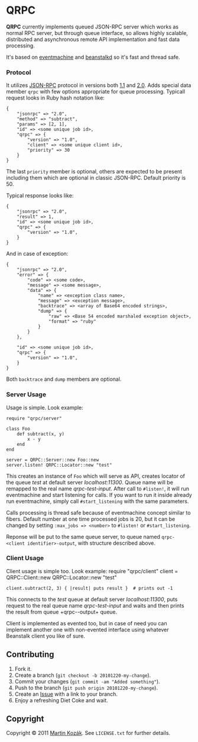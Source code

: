 QRPC
====

**QRPC** currently implements queued JSON-RPC server which works as 
normal RPC server, but through queue interface, so allows highly 
scalable, distributed and asynchronous remote API implementation and 
fast data processing. 

It's based on [eventmachine][1] and [beanstalkd][2] so it's fast and 
thread safe. 

### Protocol

It utilizes [JSON-RPC][3] protocol in versions both [1.1][4] and [2.0][5].
Adds special data member `qrpc` with few options appropriate for queue 
processing. Typicall request looks in Ruby hash notation like:
    
    {
        "jsonrpc" => "2.0",
        "method" => "subtract",
        "params" => [2, 1],
        "id" => <some unique job id>,
        "qrpc" => {
            "version" => "1.0",
            "client" => <some unique client id>,
            "priority" => 30
        }
    }
    
The last `priority` member is optional, others are expected to be 
present including them which are optional in classic JSON-RPC. 
Default priority is 50.

Typical response looks like:

    {
        "jsonrpc" => "2.0",
        "result" => 1,
        "id" => <some unique job id>,
        "qrpc" => {
            "version" => "1.0",
        }
    }
    
And in case of exception:

    {
        "jsonrpc" => "2.0",
        "error" => {
            "code" => <some code>,
            "message" => <some message>,
            "data" => {
                "name" => <exception class name>,
                "message" => <exception message>,
                "backtrace" => <array of Base64 encoded strings>,
                "dump" => {
                    "raw" => <Base 54 encoded marshaled exception object>,
                    "format" => "ruby"
                }
            }
        },
        
        "id" => <some unique job id>,
        "qrpc" => {
            "version" => "1.0",
        }
    }
    
Both `backtrace` and `dump` members are optional.

    
### Server Usage

Usage is simple. Look example:

    require "qrpc/server"
    
    class Foo
        def subtract(x, y)
            x - y
        end
    end

    server = QRPC::Server::new Foo::new
    server.listen! QRPC::Locator::new "test"
    
This creates an instance of `Foo` which will serve as API, creates
locator of the queue *test* at default server *localhost:11300*. Queue 
name will be remapped to the real name *qrpc-test-input*. After call to 
`#listen!`, it will run eventmachine and start listening for calls. If 
you want to run it inside already run eventmachine, simply call 
`#start_listening` with the same parameters.

Calls processing is thread safe because of eventmachine concept 
similar to fibers. Default number at one time processed jobs is 20,
but it can be changed by setting `:max_jobs => <number>` to `#listen!` 
or `#start_listening`.

Reponse will be put to the same queue server, to queue named 
`qrpc-<client identifier>-output`, with structure described above. 

### Client Usage

Client usage is simple too. Look example:
    require "qrpc/client"
    client = QRPC::Client::new QRPC::Locator::new "test"
    
    client.subtract(2, 3) { |result| puts result }  # prints out -1
    
This connects to the *test* queue at default server *localhost:11300*,
puts request to the real queue name *qrpc-test-input* and waits and then
prints the result from queue +qrpc-<client-id>-output+ queue.
    
Client is implemented as evented too, but in case of need you can 
implement another one with non-evented interface using whatever 
Beanstalk client you like of sure.

Contributing
------------

1. Fork it.
2. Create a branch (`git checkout -b 20101220-my-change`).
3. Commit your changes (`git commit -am "Added something"`).
4. Push to the branch (`git push origin 20101220-my-change`).
5. Create an [Issue][6] with a link to your branch.
6. Enjoy a refreshing Diet Coke and wait.


Copyright
---------

Copyright &copy; 2011 [Martin Kozák][7]. See `LICENSE.txt` for
further details.

[1]: http://rubyeventmachine.com/
[2]: http://kr.github.com/beanstalkd/
[3]: http://en.wikipedia.org/wiki/JSON-RPC
[4]: http://groups.google.com/group/json-rpc/web/json-rpc-1-1-alt
[5]: http://groups.google.com/group/json-rpc/web/json-rpc-2-0
[6]: http://github.com/martinkozak/qrpc/issues
[7]: http://www.martinkozak.net/
